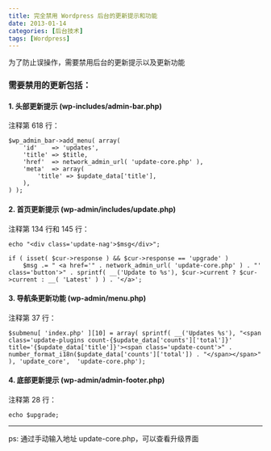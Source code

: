 ```yaml
---
title: 完全禁用 Wordpress 后台的更新提示和功能
date: 2013-01-14
categories: [后台技术]
tags: [Wordpress]
---
```


为了防止误操作，需要禁用后台的更新提示以及更新功能

### 需要禁用的更新包括：

#### 1. 头部更新提示 (wp-includes/admin-bar.php)

注释第 618 行：

    $wp_admin_bar->add_menu( array(
        'id'    => 'updates',
        'title' => $title,
        'href'  => network_admin_url( 'update-core.php' ),
        'meta'  => array(
            'title' => $update_data['title'],
        ),
    ) );

#### 2. 首页更新提示 (wp-admin/includes/update.php)

注释第 134 行和 145 行：

    echo "<div class='update-nag'>$msg</div>";

    if ( isset( $cur->response ) && $cur->response == 'upgrade' )
        $msg .= " <a href='" . network_admin_url( 'update-core.php' ) . "' class='button'>" . sprintf( __('Update to %s'), $cur->current ? $cur->current : __( 'Latest' ) ) . '</a>';

#### 3. 导航条更新功能 (wp-admin/menu.php)

注释第 37 行：

    $submenu[ 'index.php' ][10] = array( sprintf( __('Updates %s'), "<span class='update-plugins count-{$update_data['counts']['total']}' title='{$update_data['title']}'><span class='update-count'>" . number_format_i18n($update_data['counts']['total']) . "</span></span>" ), 'update_core',  'update-core.php');

#### 4. 底部更新提示 (wp-admin/admin-footer.php)

注释第 28 行：

    echo $upgrade;

___

ps: 通过手动输入地址 update-core.php，可以查看升级界面
